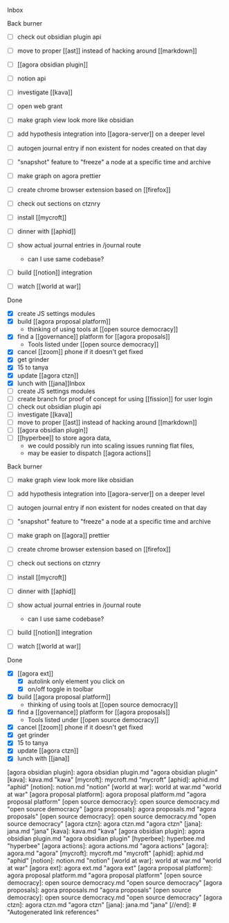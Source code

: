 Inbox


Back burner
- [ ] check out obsidian plugin api
- [ ] move to proper [[ast]] instead of hacking around [[markdown]]
- [ ] [[agora obsidian plugin]]
- [ ] notion api
- [ ] investigate [[kava]]
- [ ] open web grant
- [ ] make graph view look more like obsidian
- [ ] add hypothesis integration into [[agora-server]] on a deeper level
- [ ] autogen journal entry if non existent for nodes created on that day
- [ ] "snapshot" feature to "freeze" a node at a specific time and archive
- [ ] make graph on agora prettier
- [ ] create chrome browser extension based on [[firefox]]
- [ ] check out sections on ctznry
- [ ] install [[mycroft]]
- [ ] dinner with [[aphid]]
- [ ] show actual journal entries in /journal route
	- can I use same codebase?
- [ ] build [[notion]] integration
- [ ] watch [[world at war]]


Done
- [x] create JS settings modules
- [x] build [[agora proposal platform]]
	- thinking of using tools at [[open source democracy]]
- [x] find a [[governance]] platform for [[agora proposals]]
	- Tools listed under [[open source democracy]]
- [x] cancel [[zoom]] phone if it doesn't get fixed
- [x] get grinder
- [x] 15 to tanya
- [x] update [[agora ctzn]]
- [x] lunch with [[jana]]Inbox
- [ ] create JS settings modules
- [ ] create branch for proof of concept for using [[fission]] for user login
- [ ] check out obsidian plugin api
- [ ] investigate [[kava]]
- [ ] move to proper [[ast]] instead of hacking around [[markdown]]
- [ ] [[agora obsidian plugin]]
- [ ] [[hyperbee]] to store agora data, 
	- we could possibly run into scaling issues running flat files, 
	- may be easier to dispatch [[agora actions]]

Back burner
- [ ] make graph view look more like obsidian
- [ ] add hypothesis integration into [[agora-server]] on a deeper level
- [ ] autogen journal entry if non existent for nodes created on that day
- [ ] "snapshot" feature to "freeze" a node at a specific time and archive
- [ ] make graph on [[agora]] prettier
- [ ] create chrome browser extension based on [[firefox]]
- [ ] check out sections on ctznry
- [ ] install [[mycroft]]
- [ ] dinner with [[aphid]]
- [ ] show actual journal entries in /journal route
	- can I use same codebase?
- [ ] build [[notion]] integration
- [ ] watch [[world at war]]


Done
- [x] [[agora ext]]
	- [x] autolink only element you click on
	- [x] on/off toggle in toolbar
- [x] build [[agora proposal platform]]
	- thinking of using tools at [[open source democracy]]
- [x] find a [[governance]] platform for [[agora proposals]]
	- Tools listed under [[open source democracy]]
- [x] cancel [[zoom]] phone if it doesn't get fixed
- [x] get grinder
- [x] 15 to tanya
- [x] update [[agora ctzn]]
- [x] lunch with [[jana]]

[//begin]: # "Autogenerated link references for markdown compatibility"
[agora obsidian plugin]: agora obsidian plugin.md "agora obsidian plugin"
[kava]: kava.md "kava"
[mycroft]: mycroft.md "mycroft"
[aphid]: aphid.md "aphid"
[notion]: notion.md "notion"
[world at war]: world at war.md "world at war"
[agora proposal platform]: agora proposal platform.md "agora proposal platform"
[open source democracy]: open source democracy.md "open source democracy"
[agora proposals]: agora proposals.md "agora proposals"
[open source democracy]: open source democracy.md "open source democracy"
[agora ctzn]: agora ctzn.md "agora ctzn"
[jana]: jana.md "jana"
[kava]: kava.md "kava"
[agora obsidian plugin]: agora obsidian plugin.md "agora obsidian plugin"
[hyperbee]: hyperbee.md "hyperbee"
[agora actions]: agora actions.md "agora actions"
[agora]: agora.md "agora"
[mycroft]: mycroft.md "mycroft"
[aphid]: aphid.md "aphid"
[notion]: notion.md "notion"
[world at war]: world at war.md "world at war"
[agora ext]: agora ext.md "agora ext"
[agora proposal platform]: agora proposal platform.md "agora proposal platform"
[open source democracy]: open source democracy.md "open source democracy"
[agora proposals]: agora proposals.md "agora proposals"
[open source democracy]: open source democracy.md "open source democracy"
[agora ctzn]: agora ctzn.md "agora ctzn"
[jana]: jana.md "jana"
[//end]: # "Autogenerated link references"